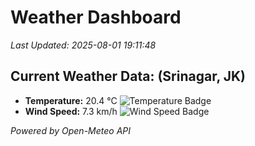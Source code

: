 
# Weather Dashboard

_Last Updated: 2025-08-01 19:11:48_

## Current Weather Data: (Srinagar, JK)
- **Temperature:** 20.4 °C ![Temperature Badge](https://img.shields.io/badge/Temperature-Medium%20Temp-green)
- **Wind Speed:** 7.3 km/h ![Wind Speed Badge](https://img.shields.io/badge/Wind%20Speed-Light%20Wind-blue)

*Powered by Open-Meteo API*
